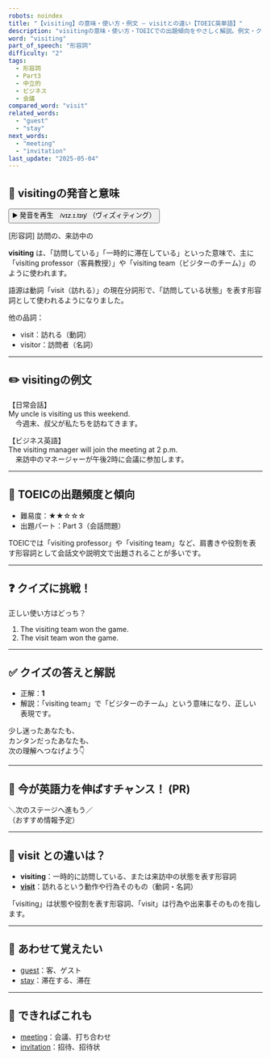 ```yaml
---
robots: noindex
title: "【visiting】の意味・使い方・例文 ― visitとの違い【TOEIC英単語】"
description: "visitingの意味・使い方・TOEICでの出題傾向をやさしく解説。例文・クイズ付きでvisitとの違いもわかりやすく学べます。"
word: "visiting"
part_of_speech: "形容詞"
difficulty: "2"
tags:
  - 形容詞
  - Part3
  - 中立的
  - ビジネス
  - 会議
compared_word: "visit"
related_words:
  - "guest"
  - "stay"
next_words:
  - "meeting"
  - "invitation"
last_update: "2025-05-04"
---
```


## 🔰 visitingの発音と意味

<button class="play-audio" onclick="playTTS('visiting')">
  <span class="play-audio-main">
    ▶️ 発音を再生　/vɪz.ɪ.tɪŋ/
  </span>
  <span class="play-audio-sub">
    （ヴィズィティング）
  </span>
</button>

[形容詞] 訪問の、来訪中の

**visiting** は、「訪問している」「一時的に滞在している」といった意味で、主に「visiting professor（客員教授）」や「visiting team（ビジターのチーム）」のように使われます。

語源は動詞「visit（訪れる）」の現在分詞形で、「訪問している状態」を表す形容詞として使われるようになりました。

他の品詞：  
- visit：訪れる（動詞）
- visitor：訪問者（名詞）

---

## ✏️ visitingの例文

【日常会話】  
My uncle is visiting us this weekend.  
　今週末、叔父が私たちを訪ねてきます。

【ビジネス英語】  
The visiting manager will join the meeting at 2 p.m.  
　来訪中のマネージャーが午後2時に会議に参加します。

---

## 🎯 TOEICの出題頻度と傾向

- 難易度：★★☆☆☆
- 出題パート：Part 3（会話問題）

TOEICでは「visiting professor」や「visiting team」など、肩書きや役割を表す形容詞として会話文や説明文で出題されることが多いです。

---

## ❓ クイズに挑戦！

正しい使い方はどっち？

1. The visiting team won the game.  
2. The visit team won the game.

---

## ✅ クイズの答えと解説

- 正解：**1**
- 解説：「visiting team」で「ビジターのチーム」という意味になり、正しい表現です。

少し迷ったあなたも、  
カンタンだったあなたも、  
次の理解へつなげよう👇️

---

## 🚀 今が英語力を伸ばすチャンス！ (PR)

<div class="info-center">
＼次のステージへ進もう／<br>  
（おすすめ情報予定）
</div>

---

## 🤔  visit との違いは？

- **visiting**：一時的に訪問している、または来訪中の状態を表す形容詞
- **[visit](/visit)**：訪れるという動作や行為そのもの（動詞・名詞）

「visiting」は状態や役割を表す形容詞、「visit」は行為や出来事そのものを指します。

---

## 🧩 あわせて覚えたい

- [guest](/guest)：客、ゲスト
- [stay](/stay)：滞在する、滞在

---

## 📖 できればこれも

- [meeting](/meeting)：会議、打ち合わせ
- [invitation](/invitation)：招待、招待状

<!-- cvid: aid34_bid07 -->
